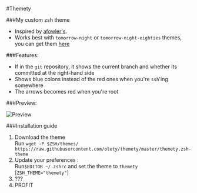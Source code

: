 #Themety 

###My custom zsh theme

* Inspired by [afowler's](https://github.com/robbyrussell/oh-my-zsh/blob/master/themes/afowler.zsh-theme).
* Works best with `tomorrow-night` or `tomorrow-night-eighties` themes, you can get them [here](https://github.com/chriskempson/tomorrow-theme)

###Features:

* If in the `git` repository, it shows the current branch and whether its committed at the right-hand side 
* Shows blue colons instead of the red ones when you're `ssh`'ing somewhere
* The arrows becomes red when you're root

###Preview: 

![Preview](http://devety.com/wp-content/uploads/2016/03/themety1.png)

###Installation guide

1. Download the theme <br>
    Run `wget -P $ZSH/themes/ https://raw.githubusercontent.com/olety/themety/master/themety.zsh-theme`
2. Update your preferences : <br>
    Run`$EDITOR ~/.zshrc` and set the theme to `themety` [`ZSH_THEME="themety"`]
3. ???
4. PROFIT
